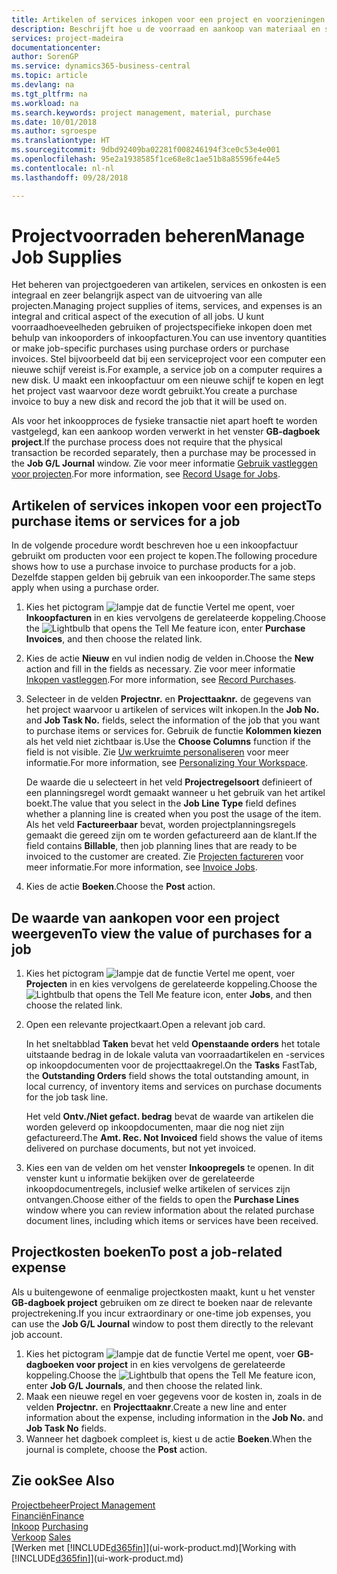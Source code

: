 ```yaml
---
title: Artikelen of services inkopen voor een project en voorzieningen beheren| Microsoft Docs
description: Beschrijft hoe u de voorraad en aankoop van materiaal en services voor projecten beheert.
services: project-madeira
documentationcenter: 
author: SorenGP
ms.service: dynamics365-business-central
ms.topic: article
ms.devlang: na
ms.tgt_pltfrm: na
ms.workload: na
ms.search.keywords: project management, material, purchase
ms.date: 10/01/2018
ms.author: sgroespe
ms.translationtype: HT
ms.sourcegitcommit: 9dbd92409ba02281f008246194f3ce0c53e4e001
ms.openlocfilehash: 95e2a1938585f1ce68e8c1ae51b8a85596fe44e5
ms.contentlocale: nl-nl
ms.lasthandoff: 09/28/2018

---
```

# <a name="manage-job-supplies"></a><span data-ttu-id="d09b5-103">Projectvoorraden beheren</span><span class="sxs-lookup"><span data-stu-id="d09b5-103">Manage Job Supplies</span></span>
<span data-ttu-id="d09b5-104">Het beheren van projectgoederen van artikelen, services en onkosten is een integraal en zeer belangrijk aspect van de uitvoering van alle projecten.</span><span class="sxs-lookup"><span data-stu-id="d09b5-104">Managing project supplies of items, services, and expenses is an integral and critical aspect of the execution of all jobs.</span></span> <span data-ttu-id="d09b5-105">U kunt voorraadhoeveelheden gebruiken of projectspecifieke inkopen doen met behulp van inkooporders of inkoopfacturen.</span><span class="sxs-lookup"><span data-stu-id="d09b5-105">You can use inventory quantities or make job-specific purchases using purchase orders or purchase invoices.</span></span> <span data-ttu-id="d09b5-106">Stel bijvoorbeeld dat bij een serviceproject voor een computer een nieuwe schijf vereist is.</span><span class="sxs-lookup"><span data-stu-id="d09b5-106">For example, a service job on a computer requires a new disk.</span></span> <span data-ttu-id="d09b5-107">U maakt een inkoopfactuur om een nieuwe schijf te kopen en legt het project vast waarvoor deze wordt gebruikt.</span><span class="sxs-lookup"><span data-stu-id="d09b5-107">You create a purchase invoice to buy a new disk and record the job that it will be used on.</span></span>

<span data-ttu-id="d09b5-108">Als voor het inkoopproces de fysieke transactie niet apart hoeft te worden vastgelegd, kan een aankoop worden verwerkt in het venster **GB-dagboek project**.</span><span class="sxs-lookup"><span data-stu-id="d09b5-108">If the purchase process does not require that the physical transaction be recorded separately, then a purchase may be processed in the **Job G/L Journal** window.</span></span> <span data-ttu-id="d09b5-109">Zie voor meer informatie [Gebruik vastleggen voor projecten](projects-how-record-job-usage.md).</span><span class="sxs-lookup"><span data-stu-id="d09b5-109">For more information, see [Record Usage for Jobs](projects-how-record-job-usage.md).</span></span>

## <a name="to-purchase-items-or-services-for-a-job"></a><span data-ttu-id="d09b5-110">Artikelen of services inkopen voor een project</span><span class="sxs-lookup"><span data-stu-id="d09b5-110">To purchase items or services for a job</span></span>
<span data-ttu-id="d09b5-111">In de volgende procedure wordt beschreven hoe u een inkoopfactuur gebruikt om producten voor een project te kopen.</span><span class="sxs-lookup"><span data-stu-id="d09b5-111">The following procedure shows how to use a purchase invoice to purchase products for a job.</span></span> <span data-ttu-id="d09b5-112">Dezelfde stappen gelden bij gebruik van een inkooporder.</span><span class="sxs-lookup"><span data-stu-id="d09b5-112">The same steps apply when using a purchase order.</span></span>  

1. <span data-ttu-id="d09b5-113">Kies het pictogram ![lampje dat de functie Vertel me opent](media/ui-search/search_small.png "Vertel me wat u wilt doen"), voer **Inkoopfacturen** in en kies vervolgens de gerelateerde koppeling.</span><span class="sxs-lookup"><span data-stu-id="d09b5-113">Choose the ![Lightbulb that opens the Tell Me feature](media/ui-search/search_small.png "Tell me what you want to do") icon, enter **Purchase Invoices**, and then choose the related link.</span></span>  
2. <span data-ttu-id="d09b5-114">Kies de actie **Nieuw** en vul indien nodig de velden in.</span><span class="sxs-lookup"><span data-stu-id="d09b5-114">Choose the **New** action and fill in the fields as necessary.</span></span> <span data-ttu-id="d09b5-115">Zie voor meer informatie [Inkopen vastleggen](purchasing-how-record-purchases.md).</span><span class="sxs-lookup"><span data-stu-id="d09b5-115">For more information, see [Record Purchases](purchasing-how-record-purchases.md).</span></span>
3. <span data-ttu-id="d09b5-116">Selecteer in de velden **Projectnr.** en **Projecttaaknr.** de gegevens van het project waarvoor u artikelen of services wilt inkopen.</span><span class="sxs-lookup"><span data-stu-id="d09b5-116">In the **Job No.** and **Job Task No.** fields, select the information of the job that you want to purchase items or services for.</span></span> <span data-ttu-id="d09b5-117">Gebruik de functie **Kolommen kiezen** als het veld niet zichtbaar is.</span><span class="sxs-lookup"><span data-stu-id="d09b5-117">Use the **Choose Columns** function if the field is not visible.</span></span> <span data-ttu-id="d09b5-118">Zie [Uw werkruimte personaliseren](ui-personalization-user.md) voor meer informatie.</span><span class="sxs-lookup"><span data-stu-id="d09b5-118">For more information, see [Personalizing Your Workspace](ui-personalization-user.md).</span></span>

    <span data-ttu-id="d09b5-119">De waarde die u selecteert in het veld **Projectregelsoort** definieert of een planningsregel wordt gemaakt wanneer u het gebruik van het artikel boekt.</span><span class="sxs-lookup"><span data-stu-id="d09b5-119">The value that you select in the **Job Line Type** field defines whether a planning line is created when you post the usage of the item.</span></span> <span data-ttu-id="d09b5-120">Als het veld **Factureerbaar** bevat, worden projectplanningsregels gemaakt die gereed zijn om te worden gefactureerd aan de klant.</span><span class="sxs-lookup"><span data-stu-id="d09b5-120">If the field contains **Billable**, then job planning lines that are ready to be invoiced to the customer are created.</span></span> <span data-ttu-id="d09b5-121">Zie [Projecten factureren](projects-how-invoice-jobs.md) voor meer informatie.</span><span class="sxs-lookup"><span data-stu-id="d09b5-121">For more information, see [Invoice Jobs](projects-how-invoice-jobs.md).</span></span>
4. <span data-ttu-id="d09b5-122">Kies de actie **Boeken**.</span><span class="sxs-lookup"><span data-stu-id="d09b5-122">Choose the **Post** action.</span></span>

## <a name="to-view-the-value-of-purchases-for-a-job"></a><span data-ttu-id="d09b5-123">De waarde van aankopen voor een project weergeven</span><span class="sxs-lookup"><span data-stu-id="d09b5-123">To view the value of purchases for a job</span></span>
1. <span data-ttu-id="d09b5-124">Kies het pictogram ![lampje dat de functie Vertel me opent](media/ui-search/search_small.png "Vertel me wat u wilt doen"), voer **Projecten** in en kies vervolgens de gerelateerde koppeling.</span><span class="sxs-lookup"><span data-stu-id="d09b5-124">Choose the ![Lightbulb that opens the Tell Me feature](media/ui-search/search_small.png "Tell me what you want to do") icon, enter **Jobs**, and then choose the related link.</span></span>
2. <span data-ttu-id="d09b5-125">Open een relevante projectkaart.</span><span class="sxs-lookup"><span data-stu-id="d09b5-125">Open a relevant job card.</span></span>

    <span data-ttu-id="d09b5-126">In het sneltabblad **Taken** bevat het veld **Openstaande orders** het totale uitstaande bedrag in de lokale valuta van voorraadartikelen en -services op inkoopdocumenten voor de projecttaakregel.</span><span class="sxs-lookup"><span data-stu-id="d09b5-126">On the **Tasks** FastTab, the **Outstanding Orders** field shows the total outstanding amount, in local currency, of inventory items and services on purchase documents for the job task line.</span></span>  

    <span data-ttu-id="d09b5-127">Het veld **Ontv./Niet gefact. bedrag** bevat de waarde van artikelen die worden geleverd op inkoopdocumenten, maar die nog niet zijn gefactureerd.</span><span class="sxs-lookup"><span data-stu-id="d09b5-127">The **Amt. Rec. Not Invoiced** field shows the value of items delivered on purchase documents, but not yet invoiced.</span></span>  
3. <span data-ttu-id="d09b5-128">Kies een van de velden om het venster **Inkoopregels** te openen. In dit venster kunt u informatie bekijken over de gerelateerde inkoopdocumentregels, inclusief welke artikelen of services zijn ontvangen.</span><span class="sxs-lookup"><span data-stu-id="d09b5-128">Choose either of the fields to open the **Purchase Lines** window where you can review information about the related purchase document lines, including which items or services have been received.</span></span>

## <a name="to-post-a-job-related-expense"></a><span data-ttu-id="d09b5-129">Projectkosten boeken</span><span class="sxs-lookup"><span data-stu-id="d09b5-129">To post a job-related expense</span></span>
<span data-ttu-id="d09b5-130">Als u buitengewone of eenmalige projectkosten maakt, kunt u het venster **GB-dagboek project** gebruiken om ze direct te boeken naar de relevante projectrekening.</span><span class="sxs-lookup"><span data-stu-id="d09b5-130">If you incur extraordinary or one-time job expenses, you can use the **Job G/L Journal** window to post them directly to the relevant job account.</span></span>

1. <span data-ttu-id="d09b5-131">Kies het pictogram ![lampje dat de functie Vertel me opent](media/ui-search/search_small.png "Vertel me wat u wilt doen"), voer **GB-dagboeken voor project** in en kies vervolgens de gerelateerde koppeling.</span><span class="sxs-lookup"><span data-stu-id="d09b5-131">Choose the ![Lightbulb that opens the Tell Me feature](media/ui-search/search_small.png "Tell me what you want to do") icon, enter **Job G/L Journals**, and then choose the related link.</span></span>  
2. <span data-ttu-id="d09b5-132">Maak een nieuwe regel en voer gegevens voor de kosten in, zoals in de velden **Projectnr.** en **Projecttaaknr**.</span><span class="sxs-lookup"><span data-stu-id="d09b5-132">Create a new line and enter information about the expense, including information in the **Job No.** and **Job Task No** fields.</span></span>  
3. <span data-ttu-id="d09b5-133">Wanneer het dagboek compleet is, kiest u de actie **Boeken**.</span><span class="sxs-lookup"><span data-stu-id="d09b5-133">When the journal is complete, choose the **Post** action.</span></span>

## <a name="see-also"></a><span data-ttu-id="d09b5-134">Zie ook</span><span class="sxs-lookup"><span data-stu-id="d09b5-134">See Also</span></span>
[<span data-ttu-id="d09b5-135">Projectbeheer</span><span class="sxs-lookup"><span data-stu-id="d09b5-135">Project Management</span></span>](projects-manage-projects.md)  
[<span data-ttu-id="d09b5-136">Financiën</span><span class="sxs-lookup"><span data-stu-id="d09b5-136">Finance</span></span>](finance.md)  
<span data-ttu-id="d09b5-137">[Inkoop](purchasing-manage-purchasing.md)       </span><span class="sxs-lookup"><span data-stu-id="d09b5-137">[Purchasing](purchasing-manage-purchasing.md)       </span></span>  
<span data-ttu-id="d09b5-138">[Verkoop](sales-manage-sales.md)    </span><span class="sxs-lookup"><span data-stu-id="d09b5-138">[Sales](sales-manage-sales.md)    </span></span>  
<span data-ttu-id="d09b5-139">[Werken met [!INCLUDE[d365fin](includes/d365fin_md.md)]](ui-work-product.md)</span><span class="sxs-lookup"><span data-stu-id="d09b5-139">[Working with [!INCLUDE[d365fin](includes/d365fin_md.md)]](ui-work-product.md)</span></span>  


